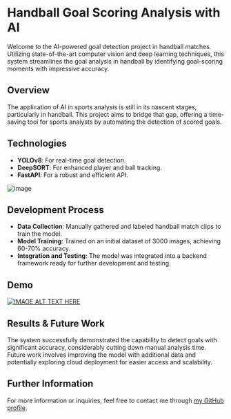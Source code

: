 # Handball Goal Scoring Analysis with AI

Welcome to the AI-powered goal detection project in handball matches. Utilizing state-of-the-art computer vision and deep learning techniques, this system streamlines the goal analysis in handball by identifying goal-scoring moments with impressive accuracy.

## Overview
The application of AI in sports analysis is still in its nascent stages, particularly in handball. This project aims to bridge that gap, offering a time-saving tool for sports analysts by automating the detection of scored goals.

## Technologies
- **YOLOv8**: For real-time goal detection.
- **DeepSORT**: For enhanced player and ball tracking.
- **FastAPI**: For a robust and efficient API.

![image](https://github.com/ignaciogomenuka/Fast_final/assets/103946112/4c147c09-eced-47d8-bdd9-c03fcf58f642)


## Development Process
- **Data Collection**: Manually gathered and labeled handball match clips to train the model.
- **Model Training**: Trained on an initial dataset of 3000 images, achieving 60-70% accuracy.
- **Integration and Testing**: The model was integrated into a backend framework ready for further development and testing.

## Demo

[![IMAGE ALT TEXT HERE](https://img.youtube.com/vi/T12SivSE81/0.jpg)](https://www.youtube.com/watch?v=T12SivSE81)

## Results & Future Work
The system successfully demonstrated the capability to detect goals with significant accuracy, considerably cutting down manual analysis time. Future work involves improving the model with additional data and potentially exploring cloud deployment for easier access and scalability.


## Further Information
For more information or inquiries, feel free to contact me through [my GitHub profile](https://github.com/FelipeCoder23).


